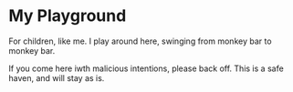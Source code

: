 # My Playground

For children, like me. I play around here, swinging from monkey bar to monkey bar.

If you come here iwth malicious intentions, please back off. This is a safe haven, and will stay as is.
